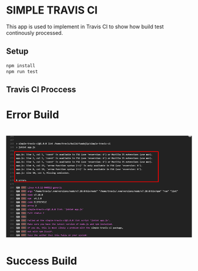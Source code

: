 # SIMPLE TRAVIS CI

This app is used to implement in Travis CI to show how build test continously processed.

## Setup
    npm install
    npm run test

## Travis CI Proccess
# Error Build
#   ![Build Fail](./build_1.png)

# Success Build


